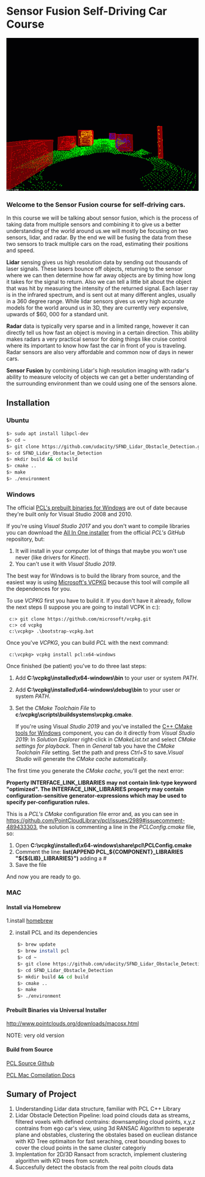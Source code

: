 # Sensor Fusion Self-Driving Car Course

<img src="media/ObstacleDetectionFPS.gif" width="700" height="400" />

### Welcome to the Sensor Fusion course for self-driving cars.

In this course we will be talking about sensor fusion, which is the process of taking data from multiple sensors and combining it to give us a better understanding of the world around us.we will mostly be focusing on two sensors, lidar, and radar. By the end we will be fusing the data from these two sensors to track multiple cars on the road, estimating their positions and speed.

**Lidar** sensing gives us high resolution data by sending out thousands of laser signals. These lasers bounce off objects, returning to the sensor where we can then determine how far away objects are by timing how long it takes for the signal to return. Also we can tell a little bit about the object that was hit by measuring the intensity of the returned signal. Each laser ray is in the infrared spectrum, and is sent out at many different angles, usually in a 360 degree range. While lidar sensors gives us very high accurate models for the world around us in 3D, they are currently very expensive, upwards of $60, 000 for a standard unit.

**Radar** data is typically very sparse and in a limited range, however it can directly tell us how fast an object is moving in a certain direction. This ability makes radars a very practical sensor for doing things like cruise control where its important to know how fast the car in front of you is traveling. Radar sensors are also very affordable and common now of days in newer cars.

**Sensor Fusion** by combining Lidar's high resolution imaging with radar's ability to measure velocity of objects we can get a better understanding of the surrounding environment than we could using one of the sensors alone.

## Installation

### Ubuntu 

``` bash
$> sudo apt install libpcl-dev
$> cd ~
$> git clone https://github.com/udacity/SFND_Lidar_Obstacle_Detection.git
$> cd SFND_Lidar_Obstacle_Detection
$> mkdir build && cd build
$> cmake ..
$> make
$> ./environment
```

### Windows 

The official [PCL's prebuilt binaries for Windows](http://www.pointclouds.org/downloads/windows.html) are out of date because they're built only for Visual Studio 2008 and 2010.

 If you're using _Visual Studio 2017_ and you don't want to compile libraries you can download the [All In One installer](https://github.com/PointCloudLibrary/pcl/releases/tag/pcl-1.9.1) from the official _PCL's GitHub_ repository, but:

 1. It will install in your computer lot of things that maybe you won't use never (like drivers for _Kinect_).
 2. You can't use it with _Visual Studio 2019_.

 The best way for Windows is to build the library from source, and the easiest way is using 
 [Microsoft's VCPKG](https://docs.microsoft.com/en-us/cpp/build/vcpkg?view=vs-2019) because this tool will compile all the dependences for you.

 To use _VCPKG_ first you have to build it. If you don't have it already, follow the next steps (I suppose you are going to install VCPK in c:\):

 

``` 
 c:> git clone https://github.com/microsoft/vcpkg.git
 c:> cd vcpkg
 c:\vcpkg> .\bootstrap-vcpkg.bat
 ```

 Once you've _VCPKG_, you can build _PCL_ with the next command:

 

``` 
 c:\vcpkg> vcpkg install pcl:x64-windows
 ```

 Once finished (be patient) you've to do three last steps:

 1. Add **C:\vcpkg\installed\x64-windows\bin** to your user or system _PATH_.
 2. Add **C:\vcpkg\installed\x64-windows\debug\bin** to your user or system _PATH_.
 3. Set the _CMake Toolchain File_ to **c:\vcpkg\scripts\buildsystems\vcpkg.cmake**.

 	If you're using Visual _Studio 2019_ and you've installed the [C++ CMake tools for Windows](https://docs.microsoft.com/en-us/cpp/build/cmake-projects-in-visual-studio?view=vs-2019) component, you can do it directly from _Visual Studio 2019_: In _Solution Explorer_ right-click in _CMakeList.txt_ and select *CMake settings for playback*. Then in _General_ tab you have the _CMake Toolchain File_ setting. Set the path and press _Ctrl+S_ to save._Visual Studio_ will generate the _CMake cache_ automatically.

 The first time you generate the _CMake cache_, you'll get the next error:

 **Property INTERFACE_LINK_LIBRARIES may not contain link-type keyword "optimized". The INTERFACE_LINK_LIBRARIES property may contain configuration-sensitive generator-expressions which may be used to specify per-configuration rules.**

 This is a _PCL's CMake_ configuration file error and, as you can see in https://github.com/PointCloudLibrary/pcl/issues/2989#issuecomment-489433303, the solution is commenting a line in the _PCLConfig.cmake_ file, so:

 1. Open **C:\vcpkg\installed\x64-windows\share\pcl\PCLConfig.cmake**
 2. Comment the line: **list(APPEND PCL_${COMPONENT}_LIBRARIES "${${LIB}_LIBRARIES}")** adding a #
 3. Save the file

 And now you are ready to go.

### MAC

#### Install via Homebrew
1.install [homebrew](https://brew.sh/)

2. install PCL and its dependencies 

	

``` bash
	$> brew update
	$> brew install pcl
	$> cd ~
	$> git clone https://github.com/udacity/SFND_Lidar_Obstacle_Detection.git
	$> cd SFND_Lidar_Obstacle_Detection
	$> mkdir build && cd build
	$> cmake ..
	$> make
	$> ./environment
```

#### Prebuilt Binaries via Universal Installer

http://www.pointclouds.org/downloads/macosx.html  

NOTE: very old version 

#### Build from Source

[PCL Source Github](https://github.com/PointCloudLibrary/pcl)

[PCL Mac Compilation Docs](http://www.pointclouds.org/documentation/tutorials/compiling_pcl_macosx.php)


## Sumary of Project
1. Understanding Lidar data structure, familiar with PCL C++ Library
2. Lidar Obstacle Detection Pipeline: load poind clouds data as streams, filtered voxels with defined contrains: downsampling cloud points, x,y,z contrains from ego car's view, using 3d RANSAC Algorithm to seperate plane and obstables, clustering the obstales based on eucliean distance with KD Tree optimaiton for fast seraching, creat bounding boxes to cover the cloud points in the same cluster categoriy
3. Implentation for 2D/3D Ransact from scractch, implement clustering algorithm with KD trees from scratch.
4. Succesfully detect the obstacls from the real poitn clouds data
